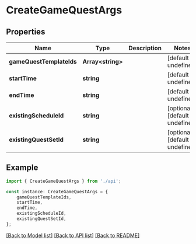 # CreateGameQuestArgs


## Properties

Name | Type | Description | Notes
------------ | ------------- | ------------- | -------------
**gameQuestTemplateIds** | **Array&lt;string&gt;** |  | [default to undefined]
**startTime** | **string** |  | [default to undefined]
**endTime** | **string** |  | [default to undefined]
**existingScheduleId** | **string** |  | [optional] [default to undefined]
**existingQuestSetId** | **string** |  | [optional] [default to undefined]

## Example

```typescript
import { CreateGameQuestArgs } from './api';

const instance: CreateGameQuestArgs = {
    gameQuestTemplateIds,
    startTime,
    endTime,
    existingScheduleId,
    existingQuestSetId,
};
```

[[Back to Model list]](../README.md#documentation-for-models) [[Back to API list]](../README.md#documentation-for-api-endpoints) [[Back to README]](../README.md)
